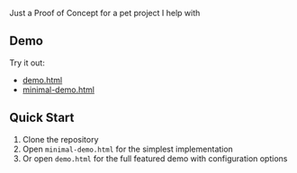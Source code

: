 Just a Proof of Concept for a pet project I help with

## Demo

Try it out:
- [demo.html](https://web-detect-movement.vercel.app/demo.html)
- [minimal-demo.html](https://web-detect-movement.vercel.app/minimal-demo.html)

## Quick Start

1. Clone the repository
2. Open `minimal-demo.html` for the simplest implementation
3. Or open `demo.html` for the full featured demo with configuration options

